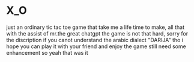 # X_O
just an ordinary tic tac toe game that take me a life time to make, all that with the assist of mr.the great chatgpt
the game is not that hard, sorry for the discription if you canot understand the arabic dialect "DARIJA" tho i hope you can play it with your friend and enjoy
the game still need some enhancement 
so yeah that was it
